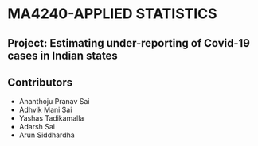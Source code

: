 # MA4240-APPLIED STATISTICS
## Project: Estimating under-reporting of Covid-19 cases in Indian states

Contributors
------------
- Ananthoju Pranav Sai
- Adhvik Mani Sai
- Yashas Tadikamalla
- Adarsh Sai
- Arun Siddhardha
